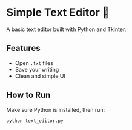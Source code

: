 # Simple Text Editor 📝

A basic text editor built with Python and Tkinter.

## Features
- Open `.txt` files
- Save your writing
- Clean and simple UI

## How to Run
Make sure Python is installed, then run:

```bash
python text_editor.py

